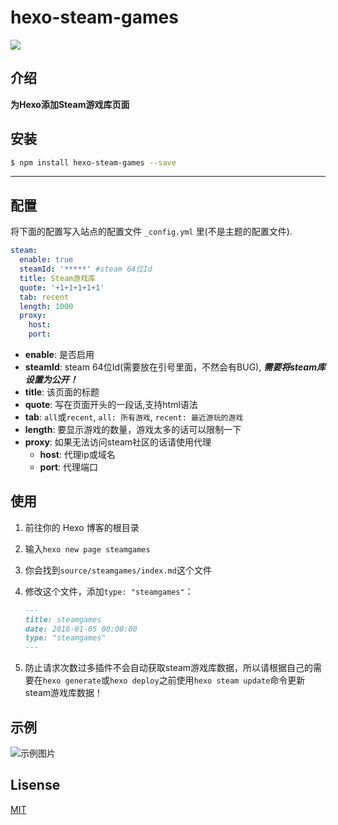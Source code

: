# hexo-steam-games

![](https://nodei.co/npm/hexo-steam-games.png?downloads=true&downloadRank=true&stars=true)

## 介绍

**为Hexo添加Steam游戏库页面**

## 安装

```bash
$ npm install hexo-steam-games --save
```

------------

## 配置

将下面的配置写入站点的配置文件 `_config.yml` 里(不是主题的配置文件).

``` yaml
steam:
  enable: true
  steamId: '*****' #steam 64位Id
  title: Steam游戏库
  quote: '+1+1+1+1+1'
  tab: recent
  length: 1000
  proxy:
    host:
    port:
```

- **enable**: 是否启用
- **steamId**: steam 64位Id(需要放在引号里面，不然会有BUG), ***需要将steam库设置为公开！***
- **title**: 该页面的标题
- **quote**: 写在页面开头的一段话,支持html语法
- **tab**: `all`或`recent`, `all: 所有游戏`, `recent: 最近游玩的游戏`
- **length**: 要显示游戏的数量，游戏太多的话可以限制一下
- **proxy**: 如果无法访问steam社区的话请使用代理
  - **host**: 代理ip或域名
  - **port**: 代理端口

## 使用

1. 前往你的 Hexo 博客的根目录
2. 输入`hexo new page steamgames`
3. 你会找到`source/steamgames/index.md`这个文件
4. 修改这个文件，添加`type: "steamgames"`：

    ```markdown
    ---
    title: steamgames
    date: 2018-01-05 00:00:00
    type: "steamgames"
    ---
    ```

5. 防止请求次数过多插件不会自动获取steam游戏库数据，所以请根据自己的需要在`hexo generate`或`hexo deploy`之前使用`hexo steam update`命令更新steam游戏库数据！

## 示例

![示例图片](https://github.com/HCLonely/hexo-steam-games/raw/master/example.png)

## Lisense

[MIT](https://github.com/HCLonely/hexo-steam-games/blob/master/LICENSE)
